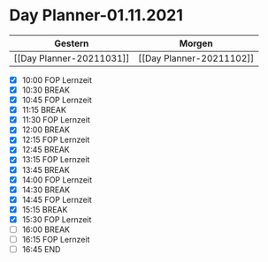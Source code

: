 
Day Planner-01.11.2021
======================
  
| Gestern | Morgen |  
| ------- | ------ |  
| [[Day Planner-20211031]] | [[Day Planner-20211102]] |  
- [x] 10:00 FOP Lernzeit
- [x] 10:30 BREAK
- [x] 10:45 FOP Lernzeit
- [x] 11:15 BREAK
- [x] 11:30 FOP Lernzeit
- [x] 12:00 BREAK
- [x] 12:15 FOP Lernzeit
- [x] 12:45 BREAK
- [x] 13:15 FOP Lernzeit
- [x] 13:45 BREAK
- [x] 14:00 FOP Lernzeit
- [x] 14:30 BREAK
- [x] 14:45 FOP Lernzeit
- [x] 15:15 BREAK
- [x] 15:30 FOP Lernzeit
- [ ] 16:00 BREAK
- [ ] 16:15 FOP Lernzeit
- [ ] 16:45 END